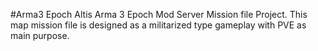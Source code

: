 #Arma3 Epoch Altis
Arma 3 Epoch Mod Server Mission file Project. This map mission file is designed as a militarized type gameplay with PVE as main purpose.
